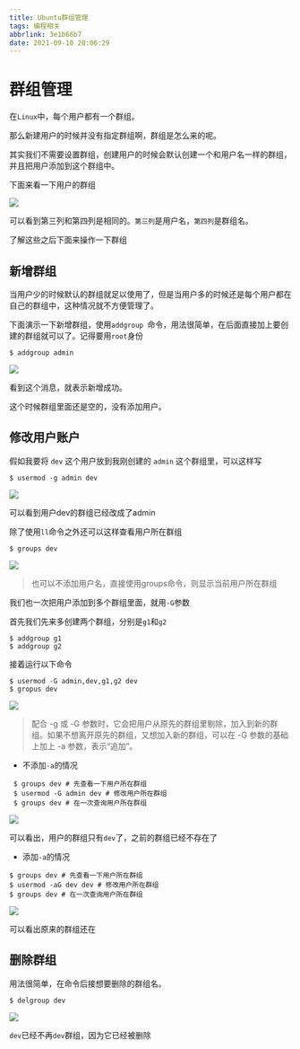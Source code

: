 ```yaml
---
title: Ubuntu群组管理
tags: 编程相关
abbrlink: 3e1b66b7
date: 2021-09-10 20:06:29
---
```

# 群组管理
在`Linux`中，每个用户都有一个群组。

那么新建用户的时候并没有指定群组啊，群组是怎么来的呢。

其实我们不需要设置群组，创建用户的时候会默认创建一个和用户名一样的群组，并且把用户添加到这个群组中。

下面来看一下用户的群组

![](https://p3-juejin.byteimg.com/tos-cn-i-k3u1fbpfcp/f8b016ba237a4917be44590b5657d9d8~tplv-k3u1fbpfcp-zoom-1.image)

可以看到第三列和第四列是相同的。`第三列`是用户名，`第四列`是群组名。

了解这些之后下面来操作一下群组

## 新增群组

当用户少的时候默认的群组就足以使用了，但是当用户多的时候还是每个用户都在自己的群组中，这种情况就不方便管理了。

下面演示一下新增群组，使用`addgroup `命令，用法很简单，在后面直接加上要创建的群组就可以了。记得要用`root`身份

```shell
$ addgroup admin
```
![](https://p6-juejin.byteimg.com/tos-cn-i-k3u1fbpfcp/60fb204cbb4f4e7d84016c634818da1e~tplv-k3u1fbpfcp-zoom-1.image)

看到这个消息，就表示新增成功。

这个时候群组里面还是空的，没有添加用户。
## 修改用户账户
假如我要将 `dev` 这个用户放到我刚创建的 `admin` 这个群组里，可以这样写

```shell
$ usermod -g admin dev
```
![](https://p9-juejin.byteimg.com/tos-cn-i-k3u1fbpfcp/85d32fae8a974d66a209312aaca6d71c~tplv-k3u1fbpfcp-zoom-1.image)

可以看到用户dev的群组已经改成了admin

除了使用`ll`命令之外还可以这样查看用户所在群组
```shell
$ groups dev
```
![](https://p3-juejin.byteimg.com/tos-cn-i-k3u1fbpfcp/ae1f123767d54f15a5bf7c045d3403f7~tplv-k3u1fbpfcp-zoom-1.image)

> 也可以不添加用户名，直接使用groups命令，则显示当前用户所在群组

我们也一次把用户添加到多个群组里面，就用`-G`参数

首先我们先来多创建两个群组，分别是`g1`和`g2`

```shell
$ addgroup g1
$ addgroup g2
```
接着运行以下命令

```shell
$ usermod -G admin,dev,g1,g2 dev
$ gropus dev
```
![](https://p6-juejin.byteimg.com/tos-cn-i-k3u1fbpfcp/591947837e6947a2b065a854b78de643~tplv-k3u1fbpfcp-zoom-1.image)
>配合 -g 或 -G 参数时，它会把用户从原先的群组里剔除，加入到新的群组。如果不想离开原先的群组，又想加入新的群组，可以在 -G 参数的基础上加上 -a 参数，表示“追加”。

* 不添加`-a`的情况

```shell
 $ groups dev # 先查看一下用户所在群组
 $ usermod -G admin dev # 修改用户所在群组
 $ groups dev # 在一次查询用户所在群组
```
![](https://p6-juejin.byteimg.com/tos-cn-i-k3u1fbpfcp/7021f29ab3e444859879678c12d84de9~tplv-k3u1fbpfcp-zoom-1.image)

可以看出，用户的群组只有`dev`了，之前的群组已经不存在了

* 添加`-a`的情况
```shell
$ groups dev # 先查看一下用户所在群组
$ usermod -aG dev dev # 修改用户所在群组
$ groups dev # 在一次查询用户所在群组
```
![](https://p6-juejin.byteimg.com/tos-cn-i-k3u1fbpfcp/56207c151a4d4d759b1e6be4f55b980d~tplv-k3u1fbpfcp-zoom-1.image)

可以看出原来的群组还在

## 删除群组

用法很简单，在命令后接想要删除的群组名。

```shell
$ delgroup dev
```

![](https://p9-juejin.byteimg.com/tos-cn-i-k3u1fbpfcp/048865560eb442e585e60253b6807371~tplv-k3u1fbpfcp-zoom-1.image)

`dev`已经不再`dev`群组，因为它已经被删除